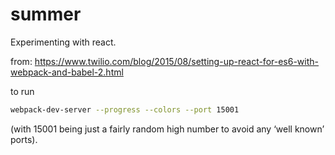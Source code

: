 # summer
Experimenting with react.

from: https://www.twilio.com/blog/2015/08/setting-up-react-for-es6-with-webpack-and-babel-2.html

to run

```sh
webpack-dev-server --progress --colors --port 15001
```
(with 15001 being just a fairly random high number to avoid any ‘well known’ ports).
